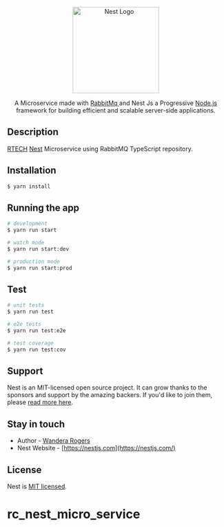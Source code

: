 <p align="center">
  <a href="http://nestjs.com/" target="blank"><img src="https://nestjs.com/img/logo-small.svg" width="200" alt="Nest Logo" /></a>
</p>

[circleci-image]: https://img.shields.io/circleci/build/github/nestjs/nest/master?token=abc123def456
[circleci-url]: https://circleci.com/gh/nestjs/nest

  <p align="center">A Microservice made with <a href="https://www.rabbitmq.com/"> RabbitMq </a> and Nest Js a Progressive <a href="http://nodejs.org" target="_blank">Node.js</a> framework for building efficient and scalable server-side applications.</p>

## Description

[RTECH](https://) [Nest](https://github.com/nestjs/nest) Microservice using RabbitMQ TypeScript repository.

## Installation

```bash
$ yarn install
```

## Running the app

```bash
# development
$ yarn run start

# watch mode
$ yarn run start:dev

# production mode
$ yarn run start:prod
```

## Test

```bash
# unit tests
$ yarn run test

# e2e tests
$ yarn run test:e2e

# test coverage
$ yarn run test:cov
```

## Support

Nest is an MIT-licensed open source project. It can grow thanks to the sponsors and support by the amazing backers. If you'd like to join them, please [read more here](https://docs.nestjs.com/support).

## Stay in touch

- Author - [Wandera Rogers](https://github.com/Rogers-Wandera)
- Nest Website - [https://nestjs.com](https://nestjs.com/)

## License

Nest is [MIT licensed](LICENSE).

# rc_nest_micro_service
